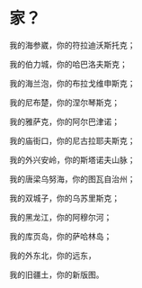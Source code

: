 # 家？
我的海参崴，你的符拉迪沃斯托克； 

我的伯力城，你的哈巴洛夫斯克；  

我的海兰泡，你的布拉戈维申斯克；  

我的尼布楚，你的涅尔琴斯克；  

我的雅萨克，你的阿尔巴津诺；  

我的庙街口，你的尼古拉耶夫斯克；  

我的外兴安岭，你的斯塔诺夫山脉；  

我的唐梁乌努海，你的图瓦自治州；  

我的双城子，你的乌苏里斯克；  

我的黑龙江，你的阿穆尔河；  

我的库页岛，你的萨哈林岛；  

我的外东北，你的远东，  

我的旧疆土，你的新版图。
